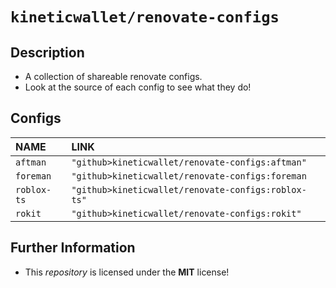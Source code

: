 # `kineticwallet/renovate-configs`

## Description
- A collection of shareable renovate configs.
- Look at the source of each config to see what they do!

## Configs
| **NAME** | **LINK** |
|:---------|:---------|
| `aftman` | `"github>kineticwallet/renovate-configs:aftman"` |
| `foreman` | `"github>kineticwallet/renovate-configs:foreman` |
| `roblox-ts` | `"github>kineticwallet/renovate-configs:roblox-ts"` |
| `rokit` | `"github>kineticwallet/renovate-configs:rokit"` |

## Further Information
- This *repository* is licensed under the **MIT** license!
